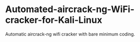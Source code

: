 # Automated-aircrack-ng-WiFi-cracker-for-Kali-Linux
Automatic aircrack-ng wifi cracker with bare minimum coding.

